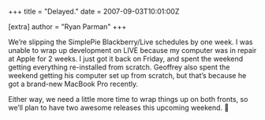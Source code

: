 +++
title = "Delayed."
date = 2007-09-03T10:01:00Z

[extra]
author = "Ryan Parman"
+++

We’re slipping the SimplePie Blackberry/Live schedules by one week. I was unable to wrap up development on LIVE because my computer was in repair at Apple for 2 weeks. I just got it back on Friday, and spent the weekend getting everything re-installed from scratch. Geoffrey also spent the weekend getting his computer set up from scratch, but that’s because he got a brand-new MacBook Pro recently.

Either way, we need a little more time to wrap things up on both fronts, so we’ll plan to have two awesome releases this upcoming weekend. 🙂
